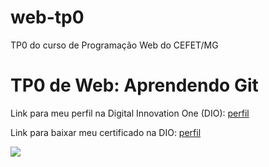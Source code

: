# web-tp0
TP0 do curso de Programação Web do CEFET/MG

<h1>TP0 de Web: Aprendendo Git</h1>

Link para meu perfil na Digital Innovation One (DIO):
<a href="https://web.dio.me/users/guilherme_nogueiracoelho?tab=achievements">
  perfil
</a>

Link para baixar meu certificado na DIO:
<a href="https://hermes.digitalinnovation.one/certificates/6EBE9EA1.pdf">
  perfil
</a>

<img src="https://fegemo.github.io/cefet-web/images/medalha-curso-git-na-dio.png">
